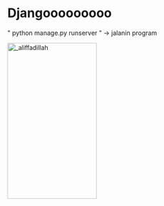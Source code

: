 # Djangooooooooo

" python manage.py runserver " -> jalanin program



<a href="#"><img align="center" src="https://res.cloudinary.com/dwm0tvqar/image/upload/v1723559678/wcueckkus3hvlt5kry08.jpg" alt="_aliffadillah"  height="350" width="200" /></a>


